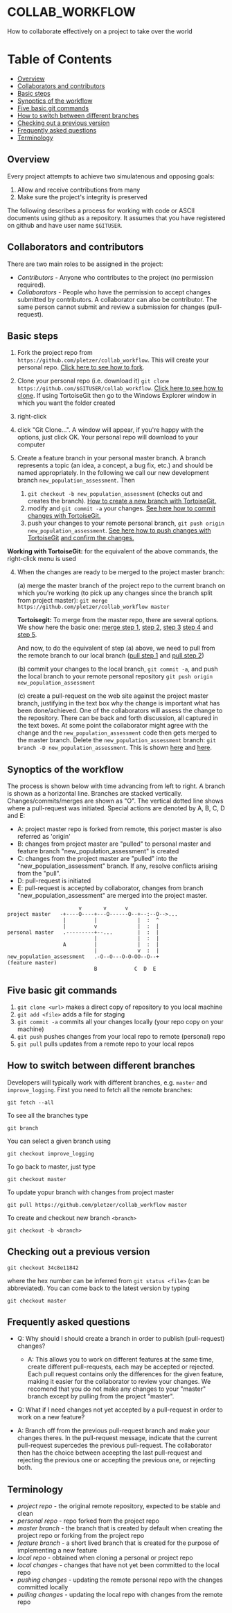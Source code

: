 # COLLAB_WORKFLOW

How to collaborate effectively on a project to take over the world

# Table of Contents
  * [Overview](#overview)
  * [Collaborators and contributors](#collaborators-and-contributors)
  * [Basic steps](#basic-steps)
  * [Synoptics of the workflow](#synoptics-of-the-workflow)
  * [Five basic git commands](#five-basic-git-commands)
  * [How to switch between different branches](#how-to-switch-between-different-branches)
  * [Checking out a previous version](#checking-out-a-previous-version)
  * [Frequently asked questions](#frequently-asked-questions)
  * [Terminology](#terminology)



## Overview

Every project attempts to achieve two simulatenous and opposing goals:

 1. Allow and receive contributions from many
 2. Make sure the project's integrity is preserved

The following describes a process for working with code or ASCII documents using github as a repository. It assumes that you have registered on github and have user name `$GITUSER`.

## Collaborators and contributors

There are two main roles to be assigned in the project:

 * *Contributors* - Anyone who contributes to the project (no permission required). 
 * *Collaborators* - People who have the permission to accept changes submitted by contributors. A collaborator can also be contributor. The same person cannot submit and review a submission for changes (pull-request).

## Basic steps

 1. Fork the project repo from `https://github.com/pletzer/collab_workflow`. This will create your personal repo. <a href="https://github.com/pletzer/collab_workflow/blob/master/fork.png">Click here to see how to fork</a>.

 2. Clone your personal repo (i.e. download it) `git clone https://github.com/$GITUSER/collab_workflow`. <a href="https://github.com/pletzer/collab_workflow/blob/master/clone.png">Click here to see how to clone</a>. If using TortoiseGit then go to the Windows Explorer window in which you want the folder created
   1. right-click
   2. click "Git Clone...". A window will appear, if you're happy with the options, just click OK. Your personal repo will download to your computer 

 3. Create a feature branch in your personal master branch. A branch represents a topic (an idea, a concept, a bug fix, etc.) and should be named appropriately. In the following we call our new development branch `new_population_assessment`. Then
    1. `git checkout -b new_population_assessment` (checks out and creates the branch). <a href="https://github.com/pletzer/collab_workflow/blob/master/new_branch.png">How to create a new branch with TortoiseGit.</a>
    2. modify and `git commit -a` your changes. <a href="https://github.com/pletzer/collab_workflow/blob/master/commit1.png">See here how to commit changes with TortoiseGit.</a>
    3. push your changes to your remote personal branch, `git push origin new_population_assessment`. <a href="https://github.com/pletzer/collab_workflow/blob/master/push1.png">See here how to push changes with TortoiseGit</a> <a href="https://github.com/pletzer/collab_workflow/blob/master/push2.png">and confirm the changes.</a>

 **Working with TortoiseGit:** for the equivalent of the above commands, the right-click menu is used

 4. When the changes are ready to be merged to the project master branch:
 
 	(a) merge the master branch of the project repo to the current branch on which you're working (to pick up any changes since the branch split from project master): `git merge https://github.com/pletzer/collab_workflow master`
	
	**Tortoisegit:** To merge from the master repo, there are several options. We show here the basic one: <a href="https://github.com/pletzer/collab_workflow/blob/master/merge1.png">merge step 1,</a> <a href="https://github.com/pletzer/collab_workflow/blob/master/merge2.png">step 2,</a> <a href="https://github.com/pletzer/collab_workflow/blob/master/merge3.png">step 3</a> <a href="https://github.com/pletzer/collab_workflow/blob/master/merge4.png">step 4</a> and <a href="https://github.com/pletzer/collab_workflow/blob/master/merge5.png">step 5</a>. 
		
	And now, to do the equivalent of step (a) above, we need to pull from the remote branch to our local branch (<a href="https://github.com/pletzer/collab_workflow/blob/master/merge6.png">pull step 1</a> and <a href="https://github.com/pletzer/collab_workflow/blob/master/merge7.png">pull step 2</a>)
    				
	(b) commit your changes to the local branch, `git commit -a`, and push the local branch to your remote personal repository `git push origin new_population_assessment`
    
	(c) create a pull-request on the web site against the project master branch, justifying in the text box why the change is important what has been done/achieved. One of the collaborators will assess the change to the repository. There can be back and forth discussion, all captured in the text boxes. At some point the collaborator might agree with the change and the `new_population_assessment` code then gets merged to the master branch. Delete the `new_population_assessment` branch: `git branch -D new_population_assessment`. This is shown <a href="https://github.com/pletzer/collab_workflow/blob/master/pullrequest1.png">here</a> and  <a href="https://github.com/pletzer/collab_workflow/blob/master/pullrequest2.png">here</a>.


## Synoptics of the workflow

The process is shown below with time advancing from left to right. A branch is shown as a horizontal line. Branches are stacked vertically. Changes/commits/merges are shown as "O". The vertical dotted line shows where a pull-request was initiated. Special actions are denoted by A, B, C, D and E:
 * A: project master repo is forked from remote, this porject master is also referred as 'origin'
 * B: changes from project master are "pulled" to personal master and feature branch "new_population_assessment" is created 
 * C: changes from the project master are "pulled" into the "new_population_assessment" branch. If any, resolve conflicts arising from the "pull". 
 * D: pull-request is initiated
 * E: pull-request is accepted by collaborator, changes from branch "new_population_assessment" are merged into the project master. 

```sequence
                       v       v      v
project master   -+----O----+---O------O--+--:--O-->...
                  |         |             |  :  ^
                  |         v             |  :  |
personal master   .---------+--...        |  :  |
                            |             |  :  |
                  A         |             |  :  |
                            |             v  :  |
new_population_assessment   .-O--O---O-O-OO--O--+
(feature master)
                            B            C  D  E         
```

## Five basic git commands

 1. `git clone <url>` makes a direct copy of repository to you local machine
 2. `git add <file>` adds a file for staging
 3. `git commit -a` commits all your changes locally (your repo copy on your machine)
 4. `git push` pushes changes from your local repo to remote (personal) repo
 5. `git pull` pulls updates from a remote repo to your local repos

## How to switch between different branches

Developers will typically work with different branches, e.g. `master` and `improve_logging`. First you need to fetch all the remote branches:
```
git fetch --all
```
To see all the branches type 
```
git branch
```
You can select a given branch using
```
git checkout improve_logging
```
To go back to master, just type
```
git checkout master
```
To update yopur branch with changes from project master
```
git pull https://github.com/pletzer/collab_workflow master
```
To create and checkout new branch `<branch>`
```
git checkout -b <branch>
```

## Checking out a previous version

```
git checkout 34c8e11842
```
where the hex number can be inferred from `git status <file>` (can be abbreviated).  You can come back to the latest version by typing
```
git checkout master
```

## Frequently asked questions 

 * Q: Why should I should create a branch in order to publish (pull-request) changes? 
   * A: This allows you to work on different features at the same time, create different pull-requests, each may be accepted or rejected. Each pull request contains only the differences for the given feature, making it easier for the collaborator to review your changes. We recomend that you do not make any changes to your "master" branch except by pulling from the project "master". 

 * Q: What if I need changes not yet accepted by a pull-request in order to work on a new feature? 
  * A: Branch off from the previous pull-request branch and make your changes theres. In the pull-request message, indicate that the current pull-request supercedes the previous pull-request. The collaborator then has the choice between aceepting the last pull-request and rejecting the previous one or accepting the previous one, or rejecting both.

 
## Terminology

 * *project repo* - the original remote repository, expected to be stable and clean
 * *personal repo* - repo forked from the project repo
 * *master branch* - the branch that is created by default when creating the project repo or forking from the project repo
 * *feature branch* - a short lived branch that is created for the purpose of implementing a new feature
 * *local repo* - obtained when cloning a personal or project repo
 * *local changes* - changes that have not yet been committed to the local repo
 * *pushing changes* - updating the remote personal repo with the changes committed locally
 * *pulling changes* - updating the local repo with changes from the remote repo
